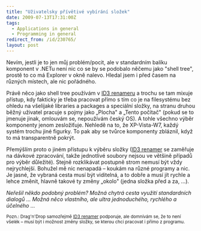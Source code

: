 ```yaml
---
title: "Uživatelsky přívětivé vybírání složek"
date: 2009-07-13T17:31:00Z
tags:
  - Applications in general
  - Programming in general
redirect_from: /id/230765/
layout: post
---
```

Nevím, jestli je to jen můj problém/pocit, ale v standardním balíku komponent v .NETu není nic co se by se podobalo něčemu jako "shell tree", prostě to co má Explorer v okně nalevo. Hledal jsem i před časem na různých místech, ale nic pořádného.

Právě něco jako shell tree používám v [ID3 renameru][1] a trochu se tam mixuje přístup, kdy fakticky je třeba pracovat přímo s tím co je na filesystému bez ohledu na všelijaké libraries a packages a speciální složky, na stranu druhou běžný uživatel pracuje s pojmy jako „Plocha" a „Tento počítač" (pokud se to jmenuje jinak, omlouvám se, nepoužívám český OS). A tohle všechno výběr komponenty jenom zesložiťuje. Nehledě na to, že XP-Vista-W7, každý systém trochu jiné figurky. To pak aby se tvůrce komponenty zbláznil, když to má transparentně pokrýt.

Přemýšlím proto o jiném přístupu k výběru složky ([ID3 renamer][2] se zaměřuje na dávkové zpracování, takže jednotlivé soubory nejsou ve většině případů pro výběr důležité). Stejně rozklikávat postupně strom nemusí být vždy nejrychlejší. Bohužel mě nic nenapadá – koukám na různé programy a nic. Je jasné, že vybraná cesta musí být viditelná, a to dobře a musí jít rychle a lehce změnit, hlavně takové ty změny „okolo" (jedna složka před a za, …).

_Neřešil někdo podobný problém? Možná chytrá cesta využití standardních dialogů ... Možná něco vlastního, ale ultra jednoduchého, rychlého a účelného ..._

<small>Pozn.: Drag'n'Drop samozřejmě [ID3 renamer][3] podporuje, ale domnívám se, že to není všelék – musí být i možnost změny složky, se kterou chci pracovat i přímo z programu.</small>

[1]: http://www.id3renamer.com
[2]: http://www.id3renamer.com
[3]: http://www.id3renamer.com